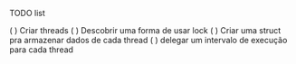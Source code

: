 TODO list

( ) Criar threads
( ) Descobrir uma forma de usar lock
( ) Criar uma struct pra armazenar dados de cada thread
( ) delegar um intervalo de execução para cada thread
